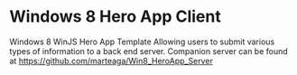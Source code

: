 Windows 8 Hero App Client
=========================

Windows 8 WinJS Hero App Template Allowing users to submit various types of information to a back end server. 
Companion server can be found at https://github.com/marteaga/Win8_HeroApp_Server

